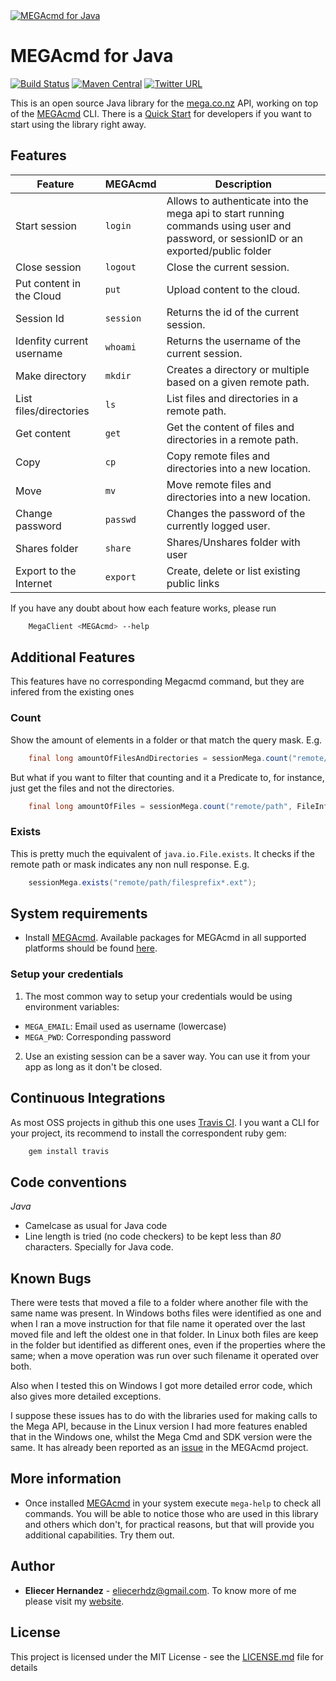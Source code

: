 <a href="https://eliux.github.io/MEGAcmd4J/">
  <img src="https://eliux.github.io/assets/images/MEGAcmd4J.png" alt="MEGAcmd for Java" />
</a>

MEGAcmd for Java
================
[![Build Status](https://travis-ci.com/EliuX/MEGAcmd4J.svg?branch=master)](https://travis-ci.com/EliuX/MEGAcmd4J)
[![Maven Central](https://maven-badges.herokuapp.com/maven-central/com.github.eliux/megacmd4j/badge.svg)](https://maven-badges.herokuapp.com/maven-central/com.github.eliux/megacmd4j)
[![Twitter URL](https://img.shields.io/twitter/url/http/shields.io.svg?style=social)](https://twitter.com/eliux_black)

This is an open source Java library for the [mega.co.nz][mega] API, working on top of the [MEGAcmd][megacmd] CLI. 
There is a [Quick Start][quick-start] for developers if you want to start using the library right away.

## Features

| Feature                   | MEGAcmd   | Description                                                           
| ---                       | ---       | ---                                                                   
| Start session             | `login`   | Allows to authenticate into the mega api to start running commands using user and password, or sessionID or an exported/public folder  |
| Close session             | `logout`  | Close the current session. 
| Put content in the Cloud  | `put`     | Upload content to the cloud.
| Session Id                | `session` | Returns the id of the current session.
| Idenfity current username | `whoami`  | Returns the username of the current session.
| Make directory            | `mkdir`   | Creates a directory or multiple based on a given remote path.
| List files/directories    | `ls`      | List files and directories in a remote path. 
| Get content               | `get`     | Get the content of files and directories in a remote path.
| Copy                      | `cp`      | Copy remote files and directories into a new location.
| Move                      | `mv`      | Move remote files and directories into a new location.
| Change password           | `passwd`  | Changes the password of the currently logged user.
| Shares folder             | `share`   | Shares/Unshares folder with user
| Export to the Internet    | `export`  | Create, delete or list existing public links
        
If you have any doubt about how each feature works, please run

```bash
    MegaClient <MEGAcmd> --help
```

## Additional Features
This features have no corresponding Megacmd command, but they are infered from the existing ones

### Count
Show the amount of elements in a folder or that match the query mask. E.g.

```java
    final long amountOfFilesAndDirectories = sessionMega.count("remote/path");
```

But what if you want to filter that counting and it a Predicate to, for instance,
just get the files and not the directories.

```java
    final long amountOfFiles = sessionMega.count("remote/path", FileInfo::isFile);
```

### Exists
This is pretty much the equivalent of `java.io.File.exists`. It checks if the remote path or mask
indicates any non null response. E.g.
 
```java
    sessionMega.exists("remote/path/filesprefix*.ext");
```


## System requirements
* Install [MEGAcmd][megacmd]. Available packages for MEGAcmd in all supported 
platforms should be found [here][megacmd-install].

### Setup your credentials
1. The most common way to setup your credentials would be using environment variables:
* `MEGA_EMAIL`: Email used as username (lowercase)
* `MEGA_PWD`: Corresponding password

2. Use an existing session can be a saver way. You can use it from your app as long 
as it don't be closed.

## Continuous Integrations
As most OSS projects in github this one uses [Travis CI](https://travis-ci.com/EliuX/MEGAcmd4J). 
I you want a CLI for your project, its recommend to install the correspondent ruby gem:

```bash
    gem install travis
```


## Code conventions

*Java*
* Camelcase as usual for Java code
* Line length is tried (no code checkers) to be kept less than *80* characters. Specially for Java code.

## Known Bugs
There were tests that moved a file to a folder where another file with the same name was present.
In Windows boths files were identified as one and when I ran a move instruction for that file
name it operated over the last moved file and left the oldest one in that folder. In Linux
both files are keep in the folder but identified as different ones, even if the properties where the
same; when a move operation was run over such filename it operated over both.  

Also when I tested this on Windows I got more detailed error code, which also gives more detailed exceptions.

I suppose these issues has to do with the libraries used for making calls to the Mega API, because in the 
Linux version I had more features enabled that in the Windows one, whilst the Mega Cmd and SDK version 
were the same. It has already been reported as an [issue](https://github.com/meganz/MEGAcmd/issues/52) in the MEGAcmd project.

## More information
* Once installed [MEGAcmd][megacmd] in your system execute `mega-help` to check all commands.
You will be able to notice those who are used in this library and others which don't, for practical
reasons, but that will provide you additional capabilities. Try them out.

## Author

* **Eliecer Hernandez** - [eliecerhdz@gmail.com](mailto:eliecerhdz@gmail.com). 
To know more of me please visit my [website](eliux.github.io).

## License

This project is licensed under the MIT License - see the [LICENSE.md](LICENSE.md) file for details

[mega]: https://mega.co.nz
[megacmd]: https://github.com/meganz/MEGAcmd
[megacmd-install]: https://mega.nz/cmd
[quick-start]: https://github.com/EliuX/MEGAcmd4J/wiki/Quick-start